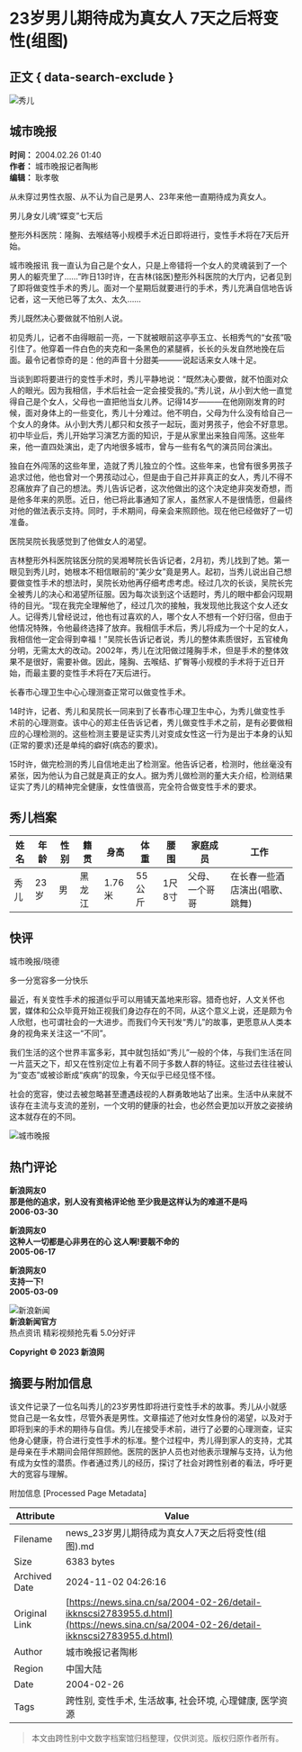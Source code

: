 # 23岁男儿期待成为真女人 7天之后将变性(组图)

## 正文 { data-search-exclude }


![秀儿](//tva1.sinaimg.cn/crop.0.0.180.180.180/6bfc1951jw1e8qgp5bmzyj2050050aa8.jpg)

## 城市晚报

**时间：** 2004.02.26 01:40  
**作者：** 城市晚报记者陶彬  
**编辑：** 耿孝敬

从未穿过男性衣服、从不认为自己是男人、23年来他一直期待成为真女人。

男儿身女儿魂“蝶变”七天后

整形外科医院：隆胸、去喉结等小规模手术近日即将进行，变性手术将在7天后开始。

城市晚报讯 我一直认为自己是个女人，只是上帝错将一个女人的灵魂装到了一个男人的躯壳里了……”昨日13时许，在吉林(铭医)整形外科医院的大厅内，记者见到了即将做变性手术的秀儿。面对一个星期后就要进行的手术，秀儿充满自信地告诉记者，这一天他已等了太久、太久……

秀儿既然决心要做就不怕别人说。

初见秀儿，记者不由得眼前一亮，一下就被眼前这亭亭玉立、长相秀气的“女孩”吸引住了。他穿着一件白色的夹克和一条黑色的紧腿裤，长长的头发自然地挽在后面。最令记者惊奇的是：他的声音十分甜美———说起话来女人味十足。

当谈到即将要进行的变性手术时，秀儿平静地说：“既然决心要做，就不怕面对众人的眼光。因为我相信，手术后社会一定会接受我的。”秀儿说，从小到大他一直觉得自己是个女人，父母也一直把他当女儿养。记得14岁———在他刚刚发育的时候，面对身体上的一些变化，秀儿十分难过。他不明白，父母为什么没有给自己一个女人的身体。从小到大秀儿都只和女孩子一起玩，面对男孩子，他会不好意思。初中毕业后，秀儿开始学习演艺方面的知识，于是从家里出来独自闯荡。这些年来，他一直四处演出，走了内地很多城市，曾与一些有名气的演员同台演出。

独自在外闯荡的这些年里，造就了秀儿独立的个性。这些年来，也曾有很多男孩子追求过他，他也曾对一个男孩动过心，但是由于自己并非真正的女人，秀儿不得不忍痛放弃了自己的想法。秀儿告诉记者，这次他做出的这个决定绝非突发奇想，而是他多年来的夙愿。近日，他已将此事通知了家人，虽然家人不是很情愿，但最终对他的做法表示支持。同时，手术期间，母亲会来照顾他。现在他已经做好了一切准备。

医院吴院长我感觉到了他做女人的渴望。

吉林整形外科医院铭医分院的吴湘琴院长告诉记者，2月初，秀儿找到了她。第一眼见到秀儿时，她根本不相信眼前的“美少女”竟是男人。起初，当秀儿说出自己想要做变性手术的想法时，吴院长劝他再仔细考虑考虑。经过几次的长谈，吴院长完全被秀儿的决心和渴望所征服。因为每次谈到这个话题时，秀儿的眼中都会闪现期待的目光。“现在我完全理解他了，经过几次的接触，我发现他比我这个女人还女人。记得秀儿曾经说过，他也有过喜欢的人，哪个女人不想有一个好归宿，但由于他情况特殊，令他最终选择了放弃。我相信手术后，秀儿将成为一个十足的女人，我相信他一定会得到幸福！”吴院长告诉记者说，秀儿的整体素质很好，五官棱角分明，无需太大的改动。2002年，秀儿在沈阳做过隆胸手术，但是手术的整体效果不是很好，需要补做。因此，隆胸、去喉结、扩臀等小规模的手术将于近日开始，而最主要的变性手术将在7天后进行。

长春市心理卫生中心心理测查正常可以做变性手术。

14时许，记者、秀儿和吴院长一同来到了长春市心理卫生中心，为秀儿做变性手术前的心理测查。该中心的郑主任告诉记者，秀儿做变性手术之前，是有必要做相应的心理检测的。这些检测主要是证实秀儿对变成女性这一行为是出于本身的认知(正常的要求)还是单纯的癖好(病态的要求)。

15时许，做完检测的秀儿自信地走出了检测室。他告诉记者，检测时，他丝毫没有紧张，因为他认为自己就是真正的女人。据为秀儿做检测的董大夫介绍，检测结果证实了秀儿的精神完全健康，女性值很高，完全符合做变性手术的要求。

## 秀儿档案

| 姓名 | 年龄 | 性别 | 籍贯 | 身高 | 体重 | 腰围 | 家庭成员 | 工作 |
|------|------|------|------|------|------|------|----------|------|
| 秀儿 | 23岁 | 男   | 黑龙江 | 1.76米 | 55公斤 | 1尺8寸 | 父母、一个哥哥 | 在长春一些酒店演出(唱歌、跳舞) |

## 快评

城市晚报/晓德

多一分宽容多一分快乐

最近，有关变性手术的报道似乎可以用铺天盖地来形容。猎奇也好，人文关怀也罢，媒体和公众毕竟开始正视我们身边存在的不同，从这个意义上说，还是颇为令人欣慰，也可谓社会的一大进步。而我们今天刊发“秀儿”的故事，更愿意从人类本身的视角来关注这一“不同”。

我们生活的这个世界丰富多彩，其中就包括如“秀儿”一般的个体，与我们生活在同一片蓝天之下，却又在性别定位上有着不同于多数人群的特征。这些过去往往被认为“变态”或被诊断成“疾病”的现象，今天似乎已经见怪不怪。

社会的宽容，使过去被忽略甚至遭遇歧视的人群勇敢地站了出来。生活中从来就不该存在主流与支流的差别，一个文明的健康的社会，也必然会更加以开放之姿接纳这本就存在的不同。

![城市晚报](//n.sinaimg.cn/default/2fb77759/20151125/320X320.png)

## 热门评论

**新浪网友0**  
**那是他的追求，别人没有资格评论他 至少我是这样认为的难道不是吗**  
**2006-03-30**

**新浪网友0**  
**这种人一切都是心非男在的心 这人啊!要靓不命的**  
**2005-06-17**

**新浪网友0**  
**支持一下!**  
**2005-03-09** 

![新浪新闻](https://n.sinaimg.cn/default/80905340/20200331/sinalogo.png)  
**新浪新闻官方**  
热点资讯 精彩视频抢先看 5.0分好评

**Copyright © 2023 新浪网**

## 摘要与附加信息

<!-- tcd_abstract -->
该文件记录了一位名叫秀儿的23岁男性即将进行变性手术的故事。秀儿从小就感觉自己是一名女性，尽管外表是男性。文章描述了他对女性身份的渴望，以及对于即将到来的手术的期待与自信。秀儿在接受手术前，进行了必要的心理测查，证实他身心健康，符合进行变性手术的标准。整个过程中，秀儿得到家人的支持，尤其是母亲在手术期间会陪伴照顾他。医院的医护人员也对他表示理解与支持，认为他有成为女性的潜质。作者通过秀儿的经历，探讨了社会对跨性别者的看法，呼吁更大的宽容与理解。
<!-- tcd_abstract_end -->

附加信息 [Processed Page Metadata]

| Attribute       | Value                                  |
|-----------------|----------------------------------------|
| Filename        | news_23岁男儿期待成为真女人7天之后将变性(组图).md                             |
| Size            | 6383 bytes                           |
| Archived Date   | 2024-11-02 04:26:16                             |
| Original Link   | [https://news.sina.cn/sa/2004-02-26/detail-ikknscsi2783955.d.html](https://news.sina.cn/sa/2004-02-26/detail-ikknscsi2783955.d.html)                       |
| Author          | 城市晚报记者陶彬                               |
| Region          | 中国大陆                               |
| Date            | 2004-02-26                                 |
| Tags            | 跨性别, 变性手术, 生活故事, 社会环境, 心理健康, 医学资源                                 |
>
> 本文由跨性别中文数字档案馆归档整理，仅供浏览。版权归原作者所有。
>
